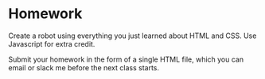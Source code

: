 # Homework

Create a robot using everything you just learned about HTML and CSS. Use Javascript for extra credit.

Submit your homework in the form of a single HTML file, which you can email or slack me before the next class starts.
